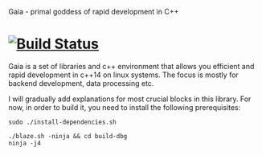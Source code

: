 Gaia - primal goddess of rapid development in C++

[![Build Status](https://travis-ci.org/romange/gaia.svg?branch=master)](https://travis-ci.org/romange/gaia)
=====

Gaia is a set of libraries and c++ environment that allows you efficient and rapid development
in c++14 on linux systems. The focus is mostly for backend development, data processing etc.

I will gradually add explanations for most crucial blocks in this library.
For now, in order to build it, you need to install the following prerequisites:


`sudo ./install-dependencies.sh`

```
./blaze.sh -ninja && cd build-dbg
ninja -j4
```


